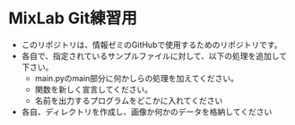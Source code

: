 # MixLab Git練習用
- このリポジトリは、情報ゼミのGitHubで使用するためのリポジトリです。
- 各自で、指定されているサンプルファイルに対して、以下の処理を追加して下さい。
  - main.pyのmain部分に何かしらの処理を加えてください。
  - 関数を新しく宣言してください。
  - 名前を出力するプログラムをどこかに入れてください
- 各自、ディレクトリを作成し、画像か何かのデータを格納してください
